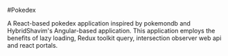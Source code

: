 #Pokedex

A React-based pokedex application inspired by pokemondb and HybridShavim's Angular-based application. This application employs the benefits of lazy loading,
Redux toolkit query, intersection observer web api and react portals. 



